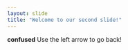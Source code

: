 ```yaml
---
layout: slide
title: "Welcome to our second slide!"
---
```

**confused**
Use the left arrow to go back!
